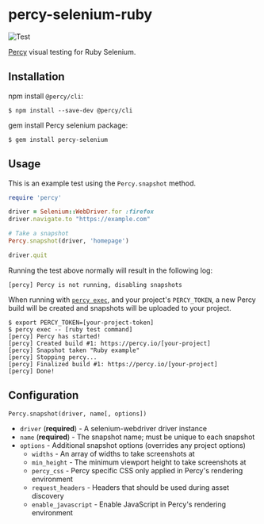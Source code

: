 # percy-selenium-ruby
![Test](https://github.com/percy/percy-selenium-ruby/workflows/Test/badge.svg)

[Percy](https://percy.io) visual testing for Ruby Selenium.

## Installation

npm install `@percy/cli`:

```sh-session
$ npm install --save-dev @percy/cli
```

gem install Percy selenium package:

```ssh-session
$ gem install percy-selenium
```

## Usage

This is an example test using the `Percy.snapshot` method.

``` ruby
require 'percy'

driver = Selenium::WebDriver.for :firefox
driver.navigate.to "https://example.com"

# Take a snapshot
Percy.snapshot(driver, 'homepage')

driver.quit
```

Running the test above normally will result in the following log:

```sh-session
[percy] Percy is not running, disabling snapshots
```

When running with [`percy
exec`](https://github.com/percy/cli/tree/master/packages/cli-exec#percy-exec), and your project's
`PERCY_TOKEN`, a new Percy build will be created and snapshots will be uploaded to your project.

```sh-session
$ export PERCY_TOKEN=[your-project-token]
$ percy exec -- [ruby test command]
[percy] Percy has started!
[percy] Created build #1: https://percy.io/[your-project]
[percy] Snapshot taken "Ruby example"
[percy] Stopping percy...
[percy] Finalized build #1: https://percy.io/[your-project]
[percy] Done!
```

## Configuration

`Percy.snapshot(driver, name[, options])`

- `driver` (**required**) - A selenium-webdriver driver instance
- `name` (**required**) - The snapshot name; must be unique to each snapshot
- `options` - Additional snapshot options (overrides any project options)
  - `widths` - An array of widths to take screenshots at
  - `min_height` - The minimum viewport height to take screenshots at
  - `percy_css` - Percy specific CSS only applied in Percy's rendering environment
  - `request_headers` - Headers that should be used during asset discovery
  - `enable_javascript` - Enable JavaScript in Percy's rendering environment
